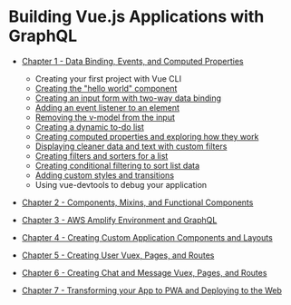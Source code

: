 # Building Vue.js Applications with GraphQL

- [Chapter 1 - Data Binding, Events, and Computed Properties](./chapter-1/README.md)

  - Creating your first project with Vue CLI
  - [Creating the "hello world" component](./1_1/)
  - [Creating an input form with two-way data binding](./1_2/)
  - [Adding an event listener to an element](./1_3/)
  - [Removing the v-model from the input](./1_4/)
  - [Creating a dynamic to-do list](./1_5/)
  - [Creating computed properties and exploring how they work](./1_6/)
  - [Displaying cleaner data and text with custom filters](./1_7/)
  - [Creating filters and sorters for a list](./1_8/)
  - [Creating conditional filtering to sort list data](./1_9/)
  - [Adding custom styles and transitions](./1_10/)
  - Using vue-devtools to debug your application

- [Chapter 2 - Components, Mixins, and Functional Components](./chapter-02/)
- [Chapter 3 - AWS Amplify Environment and GraphQL](./chapter-03/)
- [Chapter 4 - Creating Custom Application Components and Layouts](./chapter-04/)
- [Chapter 5 - Creating User Vuex, Pages, and Routes](./chapter-05/)
- [Chapter 6 - Creating Chat and Message Vuex, Pages, and Routes](./chapter-06/)
- [Chapter 7 - Transforming your App to PWA and Deploying to the Web](./chapter-07/)
